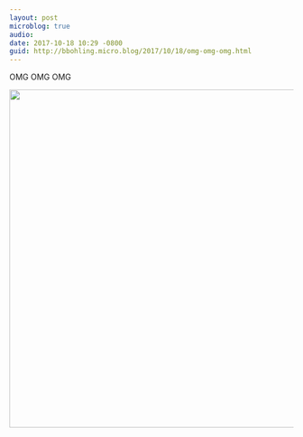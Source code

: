 ```yaml
---
layout: post
microblog: true
audio: 
date: 2017-10-18 10:29 -0800
guid: http://bbohling.micro.blog/2017/10/18/omg-omg-omg.html
---
```

OMG OMG OMG

<img src="http://micro.brandonbohling.com/uploads/2017/347fd14a66.jpg" width="600" height="599" />

